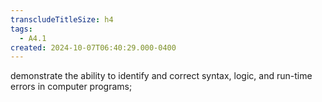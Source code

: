```yaml
---
transcludeTitleSize: h4
tags:
  - A4.1
created: 2024-10-07T06:40:29.000-0400
---
```

demonstrate the ability to identify and correct syntax, logic, and run-time errors in computer programs;